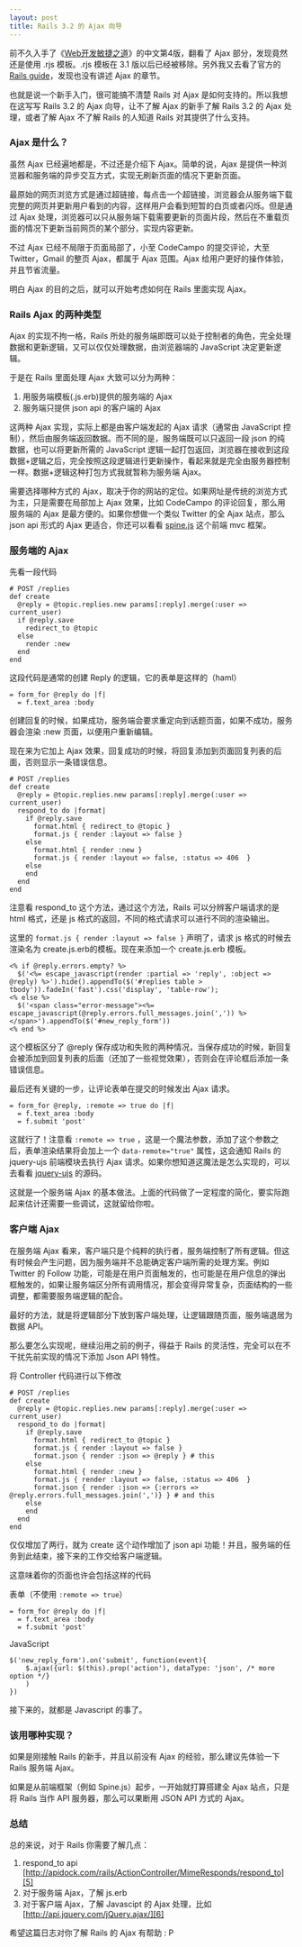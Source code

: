 ```yaml
---
layout: post
title: Rails 3.2 的 Ajax 向导
---
```

前不久入手了《[Web开发敏捷之道][1]》的中文第4版，翻看了 Ajax 部分，发现竟然还是使用 .rjs 模板。.rjs 模板在 3.1 版以后已经被移除。另外我又去看了官方的 [Rails guide][2]，发现也没有讲述 Ajax 的章节。

也就是说一个新手入门，很可能搞不清楚 Rails 对 Ajax 是如何支持的。所以我想在这写写 Rails 3.2 的 Ajax 向导，让不了解 Ajax 的新手了解 Rails 3.2 的 Ajax 处理，或者了解 Ajax 不了解 Rails 的人知道 Rails 对其提供了什么支持。

### Ajax 是什么？

虽然 Ajax 已经遍地都是，不过还是介绍下 Ajax。简单的说，Ajax 是提供一种浏览器和服务端的异步交互方式，实现无刷新页面的情况下更新页面。

最原始的网页浏览方式是通过超链接，每点击一个超链接，浏览器会从服务端下载完整的网页并更新用户看到的内容，这样用户会看到短暂的白页或者闪烁。但是通过 Ajax 处理，浏览器可以只从服务端下载需要更新的页面片段，然后在不重载页面的情况下更新当前网页的某个部分，实现内容更新。

不过 Ajax 已经不局限于页面局部了，小至 CodeCampo 的提交评论，大至 Twitter，Gmail 的整页 Ajax，都属于 Ajax 范围。Ajax 给用户更好的操作体验，并且节省流量。

明白 Ajax 的目的之后，就可以开始考虑如何在 Rails 里面实现 Ajax。

### Rails Ajax 的两种类型

Ajax 的实现不拘一格，Rails 所处的服务端即既可以处于控制者的角色，完全处理数据和更新逻辑，又可以仅仅处理数据，由浏览器端的 JavaScript 决定更新逻辑。

于是在 Rails 里面处理 Ajax 大致可以分为两种：

 1. 用服务端模板(.js.erb)提供的服务端的 Ajax
 2. 服务端只提供 json api 的客户端的 Ajax

这两种 Ajax 实现，实际上都是由客户端发起的 Ajax 请求（通常由 JavaScript 控制），然后由服务端返回数据。而不同的是，服务端既可以只返回一段 json 的纯数据，也可以将更新所需的 JavaScript 逻辑一起打包返回，浏览器在接收到这段数据+逻辑之后，完全按照这段逻辑进行更新操作，看起来就是完全由服务器控制一样。数据+逻辑这种打包方式我就暂称为服务端 Ajax。

需要选择哪种方式的 Ajax，取决于你的网站的定位。如果网址是传统的浏览方式为主，只是需要在局部加上 Ajax 效果，比如 CodeCampo 的评论回复，那么用服务端的 Ajax 是最方便的。如果你想做一个类似 Twitter 的全 Ajax 站点，那么 json api 形式的 Ajax 更适合，你还可以看看 [spine.js][3] 这个前端 mvc 框架。

### 服务端的 Ajax

先看一段代码

    # POST /replies
    def create
      @reply = @topic.replies.new params[:reply].merge(:user => current_user)
      if @reply.save
        redirect_to @topic
      else
        render :new
      end
    end

这段代码是通常的创建 Reply 的逻辑，它的表单是这样的（haml）

    = form_for @reply do |f|
      = f.text_area :body

创建回复的时候，如果成功，服务端会要求重定向到话题页面，如果不成功，服务器会渲染 :new 页面，以便用户重新编辑。

现在来为它加上 Ajax 效果，回复成功的时候，将回复添加到页面回复列表的后面，否则显示一条错误信息。

    # POST /replies
    def create
      @reply = @topic.replies.new params[:reply].merge(:user => current_user)
      respond_to do |format|
        if @reply.save
          format.html { redirect_to @topic }
          format.js { render :layout => false }
        else
          format.html { render :new }
          format.js { render :layout => false, :status => 406  }
        else
        end
      end
    end

注意看 respond_to 这个方法，通过这个方法，Rails 可以分辨客户端请求的是 html 格式，还是 js 格式的返回，不同的格式请求可以进行不同的渲染输出。

这里的 `format.js { render :layout => false }` 声明了，请求 js 格式的时候去渲染名为 create.js.erb的模板。现在来添加一个 create.js.erb 模板。

    <% if @reply.errors.empty? %>
      $('<%= escape_javascript(render :partial => 'reply', :object => @reply) %>').hide().appendTo($('#replies table > tbody')).fadeIn('fast').css('display', 'table-row');
    <% else %>
      $('<span class="error-message"><%= escape_javascript(@reply.errors.full_messages.join(',')) %></span>').appendTo($('#new_reply_form'))
    <% end %>

这个模板区分了 @reply 保存成功和失败的两种情况，当保存成功的时候，新回复会被添加到回复列表的后面（还加了一些视觉效果），否则会在评论框后添加一条错误信息。

最后还有关键的一步，让评论表单在提交的时候发出 Ajax 请求。

    = form_for @reply, :remote => true do |f|
      = f.text_area :body
      = f.submit 'post'

这就行了！注意看 `:remote => true` ，这是一个魔法参数，添加了这个参数之后，表单渲染结果将会加上一个 `data-remote="true"` 属性，这会通知 Rails 的 jquery-ujs 前端模块去执行 Ajax 请求。如果你想知道这魔法是怎么实现的，可以去看看 [jquery-ujs][4] 的源码。

这就是一个服务端 Ajax 的基本做法。上面的代码做了一定程度的简化，要实际跑起来估计还需要一些调试，这就留给你啦。

### 客户端 Ajax

在服务端 Ajax 看来，客户端只是个纯粹的执行者，服务端控制了所有逻辑。但这有时候会产生问题，因为服务端并不总能确定客户端所需的处理方案。例如 Twitter 的 Follow 功能，可能是在用户页面触发的，也可能是在用户信息的弹出框触发的，如果让服务端区分所有调用情况，那会变得异常复杂，页面结构的一些调整，都需要服务端逻辑的配合。

最好的方法，就是将逻辑部分下放到客户端处理，让逻辑跟随页面，服务端退居为数据 API。

那么要怎么实现呢，继续沿用之前的例子，得益于 Rails 的灵活性，完全可以在不干扰先前实现的情况下添加 Json API 特性。

将 Controller 代码进行以下修改

    # POST /replies
    def create
      @reply = @topic.replies.new params[:reply].merge(:user => current_user)
      respond_to do |format|
        if @reply.save
          format.html { redirect_to @topic }
          format.js { render :layout => false }
          format.json { render :json => @reply } # this
        else
          format.html { render :new }
          format.js { render :layout => false, :status => 406  }
          format.json { render :json => {:errors => @reply.errors.full_messages.join(',')} } # and this
        else
        end
      end
    end

仅仅增加了两行，就为 create 这个动作增加了 json api 功能！并且，服务端的任务到此结束，接下来的工作交给客户端逻辑。

这意味着你的页面也许会包括这样的代码

表单（不使用 `:remote => true`）

    = form_for @reply do |f|
      = f.text_area :body
      = f.submit 'post'

JavaScript

    $('new_reply_form').on('submit', function(event){
        $.ajax({url: $(this).prop('action'), dataType: 'json', /* more option */} 
        )
    })

接下来的，就都是 Javascript 的事了。

### 该用哪种实现？

如果是刚接触 Rails 的新手，并且以前没有 Ajax 的经验，那么建议先体验一下 Rails 服务端 Ajax。

如果是从前端框架（例如 Spine.js）起步，一开始就打算搭建全 Ajax 站点，只是将 Rails 当作 API 服务器，那么可以果断用 JSON API 方式的 Ajax。

### 总结

总的来说，对于 Rails 你需要了解几点：

1. respond_to api [http://apidock.com/rails/ActionController/MimeResponds/respond_to][5]
2. 对于服务端 Ajax，了解 js.erb
3. 对于客户端 Ajax，了解 Javascipt 的 Ajax 处理，比如 [http://api.jquery.com/jQuery.ajax/][6]

希望这篇日志对你了解 Rails 的 Ajax 有帮助 : P

  [1]: http://book.douban.com/subject/10528446/
  [2]: http://guides.rubyonrails.org/
  [3]: http://spinejs.com/
  [4]: https://github.com/rails/jquery-ujs
  [5]: http://apidock.com/rails/ActionController/MimeResponds/respond_to
  [6]: http://api.jquery.com/jQuery.ajax/
